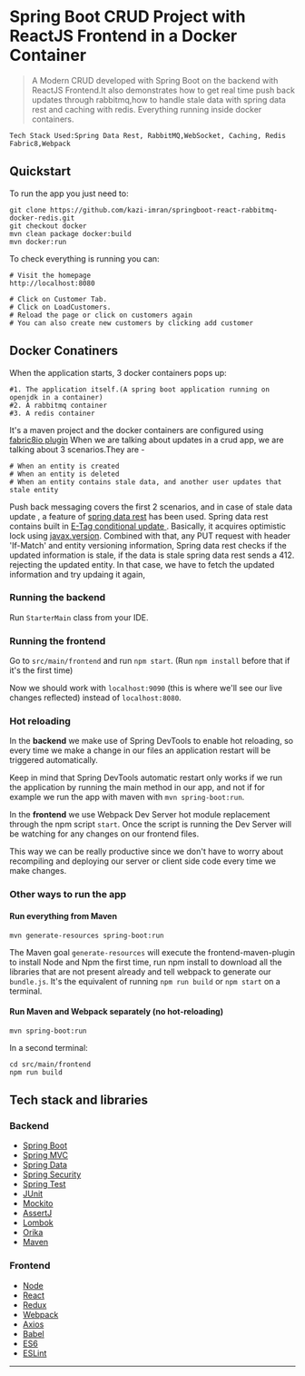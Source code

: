 # Spring Boot CRUD Project with ReactJS Frontend in a Docker Container
> A Modern CRUD developed with Spring Boot on the backend with ReactJS Frontend.It also demonstrates how to get real time push back updates through rabbitmq,how to handle stale data with spring data rest  and caching with redis. Everything running inside  docker containers.

    Tech Stack Used:Spring Data Rest, RabbitMQ,WebSocket, Caching, Redis Fabric8,Webpack

## Quickstart
To run the app you just need to:

    git clone https://github.com/kazi-imran/springboot-react-rabbitmq-docker-redis.git 
    git checkout docker
    mvn clean package docker:build
    mvn docker:run
To check everything is running you can:

    # Visit the homepage
    http://localhost:8080
    
    # Click on Customer Tab.
    # Click on LoadCustomers.
    # Reload the page or click on customers again 
    # You can also create new customers by clicking add customer
    
   
## Docker Conatiners
When the application starts, 3 docker containers pops up:
    
    #1. The application itself.(A spring boot application running on openjdk in a container)
    #2. A rabbitmq container 
    #3. A redis container
    
It's a maven project and the docker containers are configured using [fabric8io plugin](https://dmp.fabric8.io/)
When we are talking about updates in a crud app, we are talking about 3 scenarios.They are -

    # When an entity is created
    # When an entity is deleted
    # When an entity contains stale data, and another user updates that stale entity 

Push back messaging covers the first 2 scenarios, and in case of stale data update , a feature of [spring data rest](https://projects.spring.io/spring-data-rest/) has been used. Spring data rest contains built in [E-Tag conditional update ](https://spring.io/guides/tutorials/react-and-spring-data-rest/#react-and-spring-data-rest-part-3). Basically, it acquires  optimistic lock using [javax.version](https://docs.oracle.com/javaee/5/api/javax/persistence/Version.html). Combined with that, any PUT request with header 'If-Match' and entity versioning information, Spring data rest checks if the updated information is stale, if the data is stale spring data rest sends a 412. rejecting the updated entity. In that case, we have to fetch the updated information and try updaing it again,

### Running the backend
Run `StarterMain` class from your IDE.

### Running the frontend
Go to `src/main/frontend` and run `npm start`. (Run `npm install` before that if it's the first time)

Now we should work with `localhost:9090` (this is where we'll see our live changes reflected)
 instead of `localhost:8080`.

### Hot reloading
In the **backend** we make use of Spring DevTools to enable hot reloading, 
so every time we make a change in our files an application restart will
be triggered automatically.

Keep in mind that Spring DevTools automatic restart only works if we run the 
application by running the main method in our app, and not if for example we run 
the app with maven with `mvn spring-boot:run`.

In the **frontend** we use Webpack Dev Server hot module replacement 
through the npm script `start`. Once the script is running the Dev Server will be 
watching for any changes on our frontend files.

This way we can be really productive since we don't have to worry about recompiling and deploying
our server or client side code every time we make changes.




### Other ways to run the app
#### Run everything from Maven

    mvn generate-resources spring-boot:run

The Maven goal `generate-resources` will execute the frontend-maven-plugin to install Node
and Npm the first time, run npm install to download all the libraries  that are not 
present already and tell webpack to generate our `bundle.js`. It's the equivalent of running `npm run build` or `npm start` on a terminal.

#### Run Maven and Webpack separately (no hot-reloading)

    mvn spring-boot:run
In a second terminal:
    
    cd src/main/frontend
    npm run build

## Tech stack and libraries
### Backend
- [Spring Boot](http://projects.spring.io/spring-boot/)
- [Spring MVC](http://docs.spring.io/autorepo/docs/spring/3.2.x/spring-framework-reference/html/mvc.html)
- [Spring Data](http://projects.spring.io/spring-data/)
- [Spring Security](http://projects.spring.io/spring-security/)
- [Spring Test](http://docs.spring.io/autorepo/docs/spring-framework/3.2.x/spring-framework-reference/html/testing.html)
- [JUnit](http://junit.org/)
- [Mockito](http://mockito.org/)
- [AssertJ](http://joel-costigliola.github.io/assertj/)
- [Lombok](https://projectlombok.org/)
- [Orika](http://orika-mapper.github.io/orika-docs/)
- [Maven](https://maven.apache.org/)

### Frontend
- [Node](https://nodejs.org/en/)
- [React](https://facebook.github.io/react/)
- [Redux](http://redux.js.org/)
- [Webpack](https://webpack.github.io/)
- [Axios](https://github.com/mzabriskie/axios)
- [Babel](https://babeljs.io/)
- [ES6](http://www.ecma-international.org/ecma-262/6.0/)
- [ESLint](http://eslint.org/)

---
